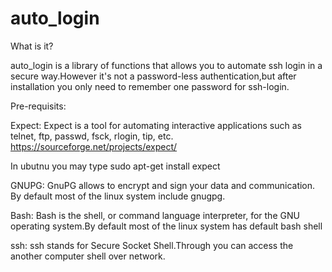 # auto_login

What is it?

auto_login is a library of functions that allows you to automate ssh login in a secure way.However it's not a password-less authentication,but after installation you only need to remember one password for ssh-login.


Pre-requisits:

Expect:
Expect is a tool for automating interactive applications such as telnet, ftp, passwd, fsck, rlogin, tip, etc. 
https://sourceforge.net/projects/expect/

In ubutnu you may type
sudo apt-get install expect


GNUPG:
GnuPG allows to encrypt and sign your data and communication.
By default most of the linux system include gnugpg.

Bash:
Bash is the shell, or command language interpreter, for the GNU operating system.By default most of the linux system has default bash shell

ssh:
ssh stands for Secure Socket Shell.Through you can access the another computer shell over network.


















